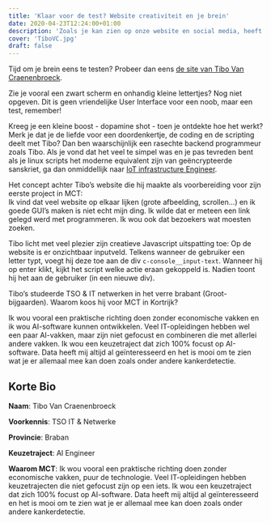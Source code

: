 ```yaml
---
title: 'Klaar voor de test? Website creativiteit en je brein'
date: 2020-04-23T12:24:00+01:00
description: 'Zoals je kan zien op onze website en social media, heeft MCT een nieuwe branding. Dit is niet zomaar iets waar we plots zin in hadden, maar deel van een grotere positieve evolutie van de opleiding.'
cover: 'TiboVC.jpg'
draft: false
---
```


Tijd om je brein eens te testen? Probeer dan eens [de site van Tibo Van Craenenbroeck](https://tibovancraenenbroeck.be/).

Zie je vooral een zwart scherm en onhandig kleine lettertjes? Nog niet opgeven. Dit is geen vriendelijke User Interface voor een noob, maar een test, remember!

Kreeg je een kleine boost - dopamine shot - toen je ontdekte hoe het werkt? Merk je dat je de liefde voor een doordenkertje, de coding en de scripting deelt met Tibo? Dan ben waarschijnlijk een rasechte backend programmeur zoals Tibo. Als je vond dat het veel te simpel was en je pas tevreden bent als je linux scripts het moderne equivalent zijn van geëncrypteerde sanskriet, ga dan onmiddellijk naar [IoT infrastructure Engineer](/programma/iot-infrastructure-engineer).

Het concept achter Tibo’s website die hij maakte als voorbereiding voor zijn eerste project in MCT:  
Ik vind dat veel website op elkaar lijken (grote afbeelding, scrollen…) en ik goede GUI’s maken is niet echt mijn ding. Ik wilde dat er meteen een link gelegd werd met programmeren. Ik wou ook dat bezoekers wat moesten zoeken.

Tibo licht met veel plezier zijn creatieve Javascript uitspatting toe:
Op de website is er onzichtbaar inputveld. Telkens wanneer de gebruiker een letter typt, voegt hij deze toe aan de div ```c-console__input-text```. Wanneer hij op enter klikt, kijkt het script welke actie eraan gekoppeld is. Nadien toont hij het aan de gebruiker (in een nieuwe div).

Tibo’s studeerde TSO & IT netwerken in het verre brabant (Groot-bijgaarden). Waarom koos hij voor MCT in Kortrijk?

Ik wou vooral een praktische richting doen zonder economische vakken en ik wou AI-software kunnen ontwikkelen. Veel IT-opleidingen hebben wel een paar AI-vakken, maar zijn niet gefocust en combineren die met allerlei andere vakken. Ik wou een keuzetraject dat zich 100% focust op AI-software. Data heeft mij altijd al geïnteresseerd en het is mooi om te zien wat je er allemaal mee kan doen zoals onder andere kankerdetectie.

## Korte Bio
**Naam**: Tibo Van Craenenbroeck

**Voorkennis**: TSO IT & Netwerke

**Provincie**: Braban

**Keuzetraject**: AI Engineer

**Waarom MCT**:
Ik wou vooral een praktische richting doen zonder economische vakken, puur de technologie. Veel IT-opleidingen hebben keuzetrajecten die niet gefocust zijn op een iets. Ik wou een keuzetraject dat zich 100% focust op AI-software. Data heeft mij altijd al geïnteresseerd en het is mooi om te zien wat je er allemaal mee kan doen zoals onder andere kankerdetectie.

